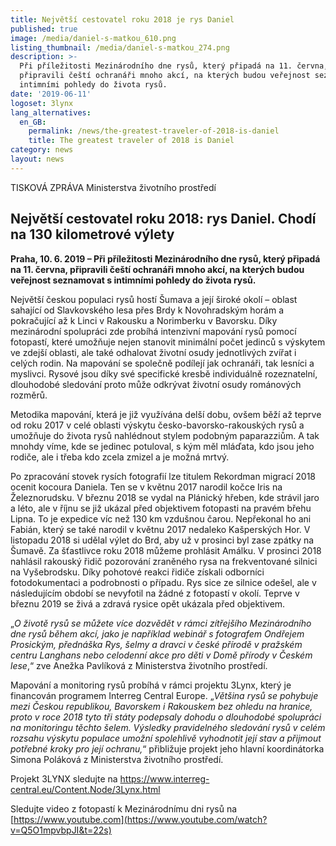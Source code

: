 ```yaml
---
title: Největší cestovatel roku 2018 je rys Daniel
published: true
image: /media/daniel-s-matkou_610.png
listing_thumbnail: /media/daniel-s-matkou_274.png
description: >-
  Při příležitosti Mezinárodního dne rysů, který připadá na 11. června,
  připravili čeští ochranáři mnoho akcí, na kterých budou veřejnost seznamovat s
  intimními pohledy do života rysů.
date: '2019-06-11'
logoset: 3lynx
lang_alternatives:
  en_GB:
    permalink: /news/the-greatest-traveler-of-2018-is-daniel
    title: The greatest traveler of 2018 is Daniel
category: news
layout: news
---
```

TISKOVÁ ZPRÁVA
 Ministerstva životního prostředí

## Největší cestovatel roku 2018: rys Daniel. Chodí na 130 kilometrové výlety

**Praha, 10. 6. 2019 – Při příležitosti Mezinárodního dne rysů, který připadá na 11. června, připravili čeští ochranáři mnoho akcí, na kterých budou veřejnost seznamovat s intimními pohledy do života rysů.**

Největší českou populaci rysů hostí Šumava a její široké okolí – oblast sahající od Slavkovského lesa přes Brdy k Novohradským horám a pokračující až k Linci v Rakousku a Norimberku v Bavorsku. Díky mezinárodní spolupráci zde probíhá intenzivní mapování rysů pomocí fotopastí, které umožňuje nejen stanovit minimální počet jedinců s výskytem ve zdejší oblasti, ale také odhalovat životní osudy jednotlivých zvířat i celých rodin. Na mapování se společně podílejí jak ochranáři, tak lesníci a myslivci. Rysové jsou díky své specifické kresbě individuálně rozeznatelní, dlouhodobé sledování proto může odkrývat životní osudy románových rozměrů. 

Metodika mapování, která je již využívána delší dobu, ovšem běží až teprve od roku 2017 v celé oblasti výskytu česko-bavorsko-rakouských rysů a umožňuje do života rysů nahlédnout stylem podobným paparazziům. A tak mnohdy víme, kde se jedinec potuloval, s kým měl mláďata, kdo jsou jeho rodiče, ale i třeba kdo zcela zmizel a je možná mrtvý. 

Po zpracování stovek rysích fotografií lze titulem Rekordman migrací 2018 ocenit kocoura Daniela. Ten se v květnu 2017 narodil kočce Iris na Železnorudsku. V březnu 2018 se vydal na Plánický hřeben, kde strávil jaro a léto, ale v říjnu se již ukázal před objektivem fotopasti na pravém břehu Lipna. To je expedice víc než 130 km vzdušnou čarou. Nepřekonal ho ani Fabián, který se také narodil v květnu 2017 nedaleko Kašperských Hor. V listopadu 2018 si udělal výlet do Brd, aby už v prosinci byl zase zpátky na Šumavě. Za šťastlivce roku 2018 můžeme prohlásit Amálku. V prosinci 2018 nahlásil rakouský řidič pozorování zraněného rysa na frekventované silnici na Vyšebrodsku. Díky pohotové reakci řidiče získali odborníci fotodokumentaci a podrobnosti o případu. Rys sice ze silnice odešel, ale v následujícím období se nevyfotil na žádné z fotopastí v okolí. Teprve v březnu 2019 se živá a zdravá rysice opět ukázala před objektivem.

„_O životě rysů se můžete více dozvědět v rámci zítřejšího Mezinárodního dne rysů během akcí, jako je například webinář s fotografem Ondřejem Prosickým, přednáška Rys, šelmy a dravci v české přírodě v pražském centru Langhans nebo celodenní akce pro děti v Domě přírody v Českém lese_,“ zve Anežka Pavlíková z Ministerstva životního prostředí. 

Mapování a monitoring rysů probíhá v rámci projektu 3Lynx, který je financován programem Interreg Central Europe. „_Většina rysů se pohybuje mezi Českou republikou, Bavorskem i Rakouskem bez ohledu na hranice, proto v roce 2018 tyto tři státy podepsaly dohodu o dlouhodobé spolupráci na monitoringu těchto šelem. Výsledky pravidelného sledování rysů v celém rozsahu výskytu populace umožní spolehlivě vyhodnotit její stav a přijmout potřebné kroky pro její ochranu,_“ přibližuje projekt jeho hlavní koordinátorka Simona Poláková z Ministerstva životního prostředí.  



Projekt 3LYNX sledujte na <https://www.interreg-central.eu/Content.Node/3Lynx.html>



Sledujte video z fotopastí k Mezinárodnímu dni rysů na  [https://www.youtube.com](https://www.youtube.com/watch?v=Q5O1mpvbpJI&t=22s)
